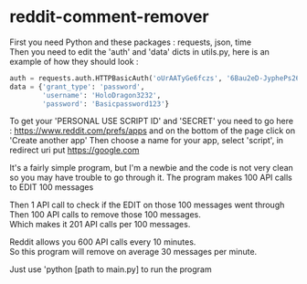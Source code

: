 # reddit-comment-remover

First you need Python and these packages : requests, json, time  
Then you need to edit the 'auth' and 'data' dicts in utils.py, here is an example of how they should look :

```python
auth = requests.auth.HTTPBasicAuth('oUrAATyGe6fczs', '6Bau2eD-JyphePs26LQ0F1ao-bnFGC')
data = {'grant_type': 'password',
        'username': 'HoloDragon3232',
        'password': 'Basicpassword123'}
```
To get your 'PERSONAL USE SCRIPT ID' and 'SECRET' you need to go here : https://www.reddit.com/prefs/apps and on the bottom of the page click on 'Create another app'
  Then choose a name for your app, select 'script', in redirect uri put https://google.com

It's a fairly simple program, but I'm a newbie and the code is not very clean so you may have trouble to go through it.
The program makes 100 API calls to EDIT 100 messages

  Then 1 API call to check if the EDIT on those 100 messages went through  
  Then 100 API calls to remove those 100 messages.  
  Which makes it 201 API calls per 100 messages.  

Reddit allows you 600 API calls every 10 minutes.  
So this program will remove on average 30 messages per minute.  

Just use 'python [path to main.py] to run the program
